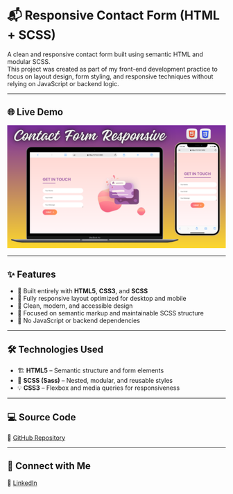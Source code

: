 # 📬 Responsive Contact Form (HTML + SCSS)

A clean and responsive contact form built using semantic HTML and modular SCSS.  
This project was created as part of my front-end development practice to focus on layout design, form styling, and responsive techniques without relying on JavaScript or backend logic.

---

## 🌐 Live Demo

[![Website Preview](assets/images/contact.png)](https://nufail-01.github.io/Contact-form/)



---

## ✨ Features

- 🧱 Built entirely with **HTML5**, **CSS3**, and **SCSS**
- 📱 Fully responsive layout optimized for desktop and mobile
- 🎨 Clean, modern, and accessible design
- 🧾 Focused on semantic markup and maintainable SCSS structure
- 🚫 No JavaScript or backend dependencies

---

## 🛠️ Technologies Used

- 🏗️ **HTML5** – Semantic structure and form elements  
- 🎯 **SCSS (Sass)** – Nested, modular, and reusable styles  
- 💡 **CSS3** – Flexbox and media queries for responsiveness

---

## 💻 Source Code

📂 [GitHub Repository](https://github.com/nufail-01/Contact-form.git)

---

## 🤝 Connect with Me

🔗 [LinkedIn](https://www.linkedin.com/in/nufailshaikh/) 

